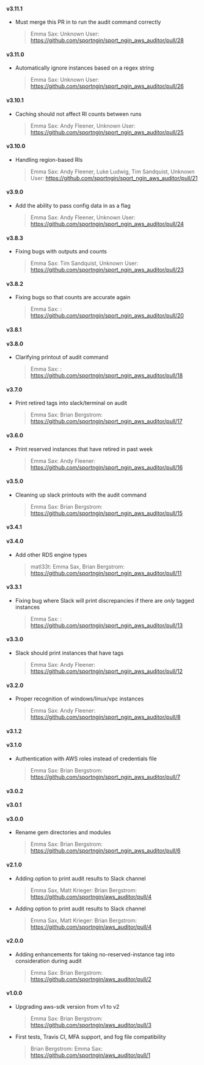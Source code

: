 #### v3.11.1
* Must merge this PR in to run the audit command correctly

  > Emma Sax: Unknown User: https://github.com/sportngin/sport_ngin_aws_auditor/pull/28

#### v3.11.0
* Automatically ignore instances based on a regex string

  > Emma Sax: Unknown User: https://github.com/sportngin/sport_ngin_aws_auditor/pull/26

#### v3.10.1
* Caching should not affect RI counts between runs

  > Emma Sax: Andy Fleener, Unknown User: https://github.com/sportngin/sport_ngin_aws_auditor/pull/25

#### v3.10.0
* Handling region-based RIs

  > Emma Sax: Andy Fleener, Luke Ludwig, Tim Sandquist, Unknown User: https://github.com/sportngin/sport_ngin_aws_auditor/pull/21

#### v3.9.0
* Add the ability to pass config data in as a flag

  > Emma Sax: Andy Fleener, Unknown User: https://github.com/sportngin/sport_ngin_aws_auditor/pull/24

#### v3.8.3
* Fixing bugs with outputs and counts

  > Emma Sax: Tim Sandquist, Unknown User: https://github.com/sportngin/sport_ngin_aws_auditor/pull/23

#### v3.8.2
* Fixing bugs so that counts are accurate again

  > Emma Sax: : https://github.com/sportngin/sport_ngin_aws_auditor/pull/20

#### v3.8.1
#### v3.8.0
* Clarifying printout of audit command

  > Emma Sax: : https://github.com/sportngin/sport_ngin_aws_auditor/pull/18

#### v3.7.0
* Print retired tags into slack/terminal on audit

  > Emma Sax: Brian Bergstrom: https://github.com/sportngin/sport_ngin_aws_auditor/pull/17

#### v3.6.0
* Print reserved instances that have retired in past week

  > Emma Sax: Andy Fleener: https://github.com/sportngin/sport_ngin_aws_auditor/pull/16

#### v3.5.0
* Cleaning up slack printouts with the audit command

  > Emma Sax: Brian Bergstrom: https://github.com/sportngin/sport_ngin_aws_auditor/pull/15

#### v3.4.1
#### v3.4.0
* Add other RDS engine types

  > matl33t: Emma Sax, Brian Bergstrom: https://github.com/sportngin/sport_ngin_aws_auditor/pull/11

#### v3.3.1
* Fixing bug where Slack will print discrepancies if there are *only* tagged instances

  > Emma Sax: : https://github.com/sportngin/sport_ngin_aws_auditor/pull/13

#### v3.3.0
* Slack should print instances that have tags

  > Emma Sax: Andy Fleener: https://github.com/sportngin/sport_ngin_aws_auditor/pull/12

#### v3.2.0
* Proper recognition of windows/linux/vpc instances

  > Emma Sax: Andy Fleener: https://github.com/sportngin/sport_ngin_aws_auditor/pull/8

#### v3.1.2
#### v3.1.0
* Authentication with AWS roles instead of credentials file

  > Emma Sax: Brian Bergstrom: https://github.com/sportngin/sport_ngin_aws_auditor/pull/7

#### v3.0.2
#### v3.0.1
#### v3.0.0
* Rename gem directories and modules

  > Emma Sax: Brian Bergstrom: https://github.com/sportngin/sport_ngin_aws_auditor/pull/6

#### v2.1.0
* Adding option to print audit results to Slack channel

  > Emma Sax, Matt Krieger: Brian Bergstrom: https://github.com/sportngin/aws_auditor/pull/4

* Adding option to print audit results to Slack channel

  > Emma Sax, Matt Krieger: Brian Bergstrom: https://github.com/sportngin/aws_auditor/pull/4

#### v2.0.0
* Adding enhancements for taking no-reserved-instance tag into consideration during audit

  > Emma Sax: Brian Bergstrom: https://github.com/sportngin/aws_auditor/pull/2

#### v1.0.0
* Upgrading aws-sdk version from v1 to v2

  > Emma Sax: Brian Bergstrom: https://github.com/sportngin/aws_auditor/pull/3

* First tests, Travis CI, MFA support, and fog file compatibility

  > Brian Bergstrom: Emma Sax: https://github.com/sportngin/aws_auditor/pull/1
